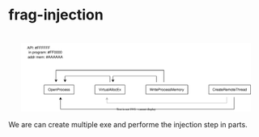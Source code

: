 # frag-injection
<div align="center">
  <h1></h1>
  <img src="diagram/diagram1.svg" width="90%" /><br />
</div>

We are can create multiple exe and performe the injection step in parts. 

